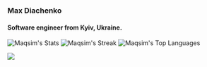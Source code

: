 ### Max Diachenko

#### Software engineer from Kyiv, Ukraine.

![Maqsim's Stats](https://github-readme-stats.vercel.app/api?username=Maqsim&theme=vue-dark&show_icons=true&hide_border=true&count_private=true)
![Maqsim's Streak](https://github-readme-streak-stats.herokuapp.com/?user=Maqsim&theme=vue-dark&hide_border=true)
![Maqsim's Top Languages](https://github-readme-stats.vercel.app/api/top-langs/?username=Maqsim&theme=vue-dark&show_icons=true&hide_border=true&layout=compact)

![](https://komarev.com/ghpvc/?username=Maqsim)
